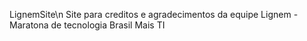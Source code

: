 LignemSite\n
Site para creditos e agradecimentos da equipe Lignem - 
Maratona de tecnologia Brasil Mais TI
